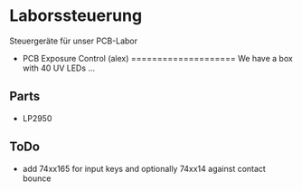 Laborssteuerung
===============

Steuergeräte für unser PCB-Labor


* PCB Exposure Control (alex)
====================
We have a box with 40 UV LEDs …

Parts
-----
* LP2950

ToDo
----
* add 74xx165 for input keys and optionally 74xx14 against contact bounce
